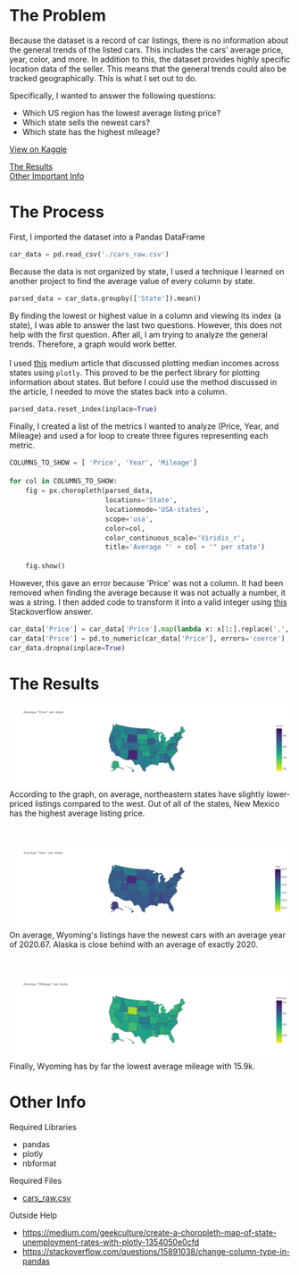 # The Problem

Because the dataset is a record of car listings, there is no information about the general trends of the listed cars.
This includes the cars' average price, year, color, and more. 
In addition to this, the dataset provides highly specific location data of the seller.
This means that the general trends could also be tracked geographically. This is what I set out to do.

Specifically, I wanted to answer the following questions:
* Which US region has the lowest average listing price?
* Which state sells the newest cars?
* Which state has the highest mileage?

[View on Kaggle](https://www.kaggle.com/code/spresto/acm-research-2022)

[The Results](#the-results) <br>
[Other Important Info](#other-info)

# The Process

First, I imported the dataset into a Pandas DataFrame
```python
car_data = pd.read_csv('./cars_raw.csv')
```

Because the data is not organized by state, I used a technique I learned on another project to find the average value of every column by state.
```python
parsed_data = car_data.groupby(['State']).mean()
```

By finding the lowest or highest value in a column and viewing its index (a state), I was able to answer the last two questions. However, this does not help with the first question. After all, I am trying to analyze the general trends. Therefore, a graph would work better.
<br><br>
I used [this](https://medium.com/geekculture/create-a-choropleth-map-of-state-unemployment-rates-with-plotly-1354050e0cfd) medium article that discussed plotting median incomes across states using ```plotly```. This proved to be the perfect library for plotting information about states. But before I could use the method discussed in the article, I needed to move the states back into a column.
```python
parsed_data.reset_index(inplace=True)
```

Finally, I created a list of the metrics I wanted to analyze (Price, Year, and Mileage) and used a for loop to create three figures representing each metric.

```python
COLUMNS_TO_SHOW = [ 'Price', 'Year', 'Mileage']

for col in COLUMNS_TO_SHOW:
    fig = px.choropleth(parsed_data,
                        locations='State',
                        locationmode='USA-states',
                        scope='usa',
                        color=col,
                        color_continuous_scale='Viridis_r',
                        title='Average "' + col + '" per state')

    fig.show()
```

However, this gave an error because 'Price' was not a column. It had been removed when finding the average because it was not actually a number, it was a string. I then added code to transform it into a valid integer using [this](https://stackoverflow.com/questions/15891038/change-column-type-in-pandas)
Stackoverflow answer.
```python
car_data['Price'] = car_data['Price'].map(lambda x: x[1:].replace(',', ''))
car_data['Price'] = pd.to_numeric(car_data['Price'], errors='coerce')
car_data.dropna(inplace=True)
```

# The Results
![Price Plot](./plots/price_plot.png)
According to the graph, on average, northeastern states have slightly lower-priced listings compared to the west. Out of all of the states, New Mexico has the highest average listing price.
<br><br><br>

![Year Plot](./plots/year_plot.png)
On average, Wyoming's listings have the newest cars with an average year of 2020.67. Alaska is close behind with an average of exactly 2020.
<br><br><br>

![Mileage Plot](./plots/mileage_plot.png)
Finally, Wyoming has by far the lowest average mileage with 15.9k.

# Other Info

Required Libraries
* pandas
* plotly
* nbformat

Required Files
* [cars_raw.csv](https://www.kaggle.com/datasets/chancev/carsforsale)

Outside Help
* https://medium.com/geekculture/create-a-choropleth-map-of-state-unemployment-rates-with-plotly-1354050e0cfd
* https://stackoverflow.com/questions/15891038/change-column-type-in-pandas